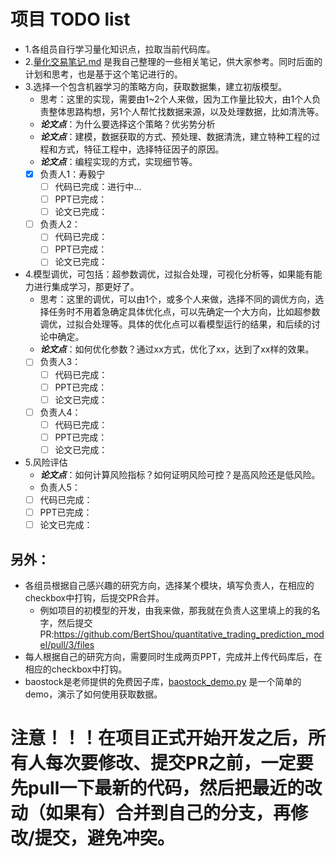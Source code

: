 # 项目 TODO list
- 1.各组员自行学习量化知识点，拉取当前代码库。
- 2.[量化交易笔记.md](%E9%87%8F%E5%8C%96%E4%BA%A4%E6%98%93%E7%AC%94%E8%AE%B0.md) 是我自己整理的一些相关笔记，供大家参考。同时后面的计划和思考，也是基于这个笔记进行的。
- 3.选择一个包含机器学习的策略方向，获取数据集，建立初版模型。
  - 思考：这里的实现，需要由1~2个人来做，因为工作量比较大，由1个人负责整体思路构想，另1个人帮忙找数据来源，以及处理数据，比如清洗等。
  - ***论文点***：为什么要选择这个策略？优劣势分析
  - ***论文点***：建模，数据获取的方式、预处理、数据清洗，建立特种工程的过程和方式，特征工程中，选择特征因子的原因。
  - ***论文点***：编程实现的方式，实现细节等。
  - [x] 负责人1：寿毅宁
    - [ ] 代码已完成：进行中...
    - [ ] PPT已完成：
    - [ ] 论文已完成：
  - [ ] 负责人2：
    - [ ] 代码已完成：
    - [ ] PPT已完成：
    - [ ] 论文已完成：
- 4.模型调优，可包括：超参数调优，过拟合处理，可视化分析等，如果能有能力进行集成学习，那更好了。
  - 思考：这里的调优，可以由1个，或多个人来做，选择不同的调优方向，选择任务时不用着急确定具体优化点，可以先确定一个大方向，比如超参数调优，过拟合处理等。具体的优化点可以看模型运行的结果，和后续的讨论中确定。
  - ***论文点***：如何优化参数？通过xx方式，优化了xx，达到了xx样的效果。
  - [ ] 负责人3：
    - [ ] 代码已完成：
    - [ ] PPT已完成：
    - [ ] 论文已完成：
  - [ ] 负责人4：
    - [ ] 代码已完成：
    - [ ] PPT已完成：
    - [ ] 论文已完成：
- 5.风险评估
  - ***论文点***：如何计算风险指标？如何证明风险可控？是高风险还是低风险。
  - 负责人5：
  - [ ] 代码已完成：
  - [ ] PPT已完成：
  - [ ] 论文已完成：

## 另外：
  - 各组员根据自己感兴趣的研究方向，选择某个模块，填写负责人，在相应的checkbox中打钩，后提交PR合并。
    - 例如项目的初模型的开发，由我来做，那我就在负责人这里填上的我的名字，然后提交PR:https://github.com/BertShou/quantitative_trading_prediction_model/pull/3/files
  - 每人根据自己的研究方向，需要同时生成两页PPT，完成并上传代码库后，在相应的checkbox中打钩。
  - baostock是老师提供的免费因子库，[baostock_demo.py](demo/baostock_demo.py) 是一个简单的demo，演示了如何使用获取数据。

# 注意！！！在项目正式开始开发之后，所有人每次要修改、提交PR之前，一定要先pull一下最新的代码，然后把最近的改动（如果有）合并到自己的分支，再修改/提交，避免冲突。
